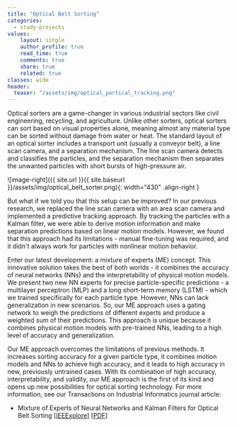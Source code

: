 ```yaml
---
title: "Optical Belt Sorting"
categories: 
  - study-projects
values:
    layout: single
    author_profile: true
    read_time: true
    comments: true
    share: true
    related: true
classes: wide
header:
  teaser: "/assets/img/optical_partical_tracking.png"
---
```

Optical sorters are a game-changer in various industrial sectors like civil engineering, recycling, and agriculture. Unlike other sorters, optical sorters can sort based on visual properties alone, meaning almost any material type can be sorted without damage from water or heat. The standard layout of an optical sorter includes a transport unit (usually a conveyor belt), a line scan camera, and a separation mechanism. The line scan camera detects and classifies the particles, and the separation mechanism then separates the unwanted particles with short bursts of high-pressure air.

![image-right]({{ site.url }}{{ site.baseurl }}/assets/img/optical_belt_sorter.png){: width="430" .align-right }

But what if we told you that this setup can be improved? In our previous research, we replaced the line scan camera with an area scan camera and implemented a predictive tracking approach. By tracking the particles with a Kalman filter, we were able to derive motion information and make separation predictions based on linear motion models. However, we found that this approach had its limitations - manual fine-tuning was required, and it didn't always work for particles with nonlinear motion behavior.

Enter our latest development: a mixture of experts (ME) concept. This innovative solution takes the best of both worlds - it combines the accuracy of neural networks (NNs) and the interpretability of physical motion models. We present two new NN experts for precise particle-specific predictions - a multilayer perceptron (MLP) and a long short-term memory (LSTM) - which we trained specifically for each particle type. However, NNs can lack generalization in new scenarios. So, our ME approach uses a gating network to weigh the predictions of different experts and produce a weighted sum of their predictions. This approach is unique because it combines physical motion models with pre-trained NNs, leading to a high level of accuracy and generalization.

Our ME approach overcomes the limitations of previous methods. It increases sorting accuracy for a given particle type, it combines motion models and NNs to achieve high accuracy, and it leads to high accuracy in new, previously untrained cases. With its combination of high accuracy, interpretability, and validity, our ME approach is the first of its kind and opens up new possibilities for optical sorting technology.
For more information, see our Transactions on Industrial Informatics journal article:
 - Mixture of Experts of Neural Networks and Kalman Filters for Optical Belt Sorting [[IEEExplore](https://ieeexplore.ieee.org/document/9543590)] [[PDF](https://isas.iar.kit.edu/pdf/TII21_Thumm.pdf)]